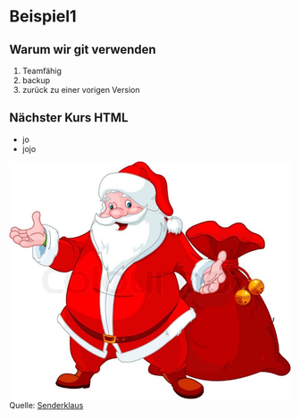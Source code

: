 # Beispiel1

## Warum wir git verwenden

1. Teamfähig
2. backup
3. zurück zu einer vorigen Version

## Nächster Kurs HTML

* jo
* jojo 

![senderklaus](senderklaus.jpg)
Quelle: [Senderklaus](https://www.colourbox.com/browse/holidays-and-celebrations/christmas/santa-claus/226)